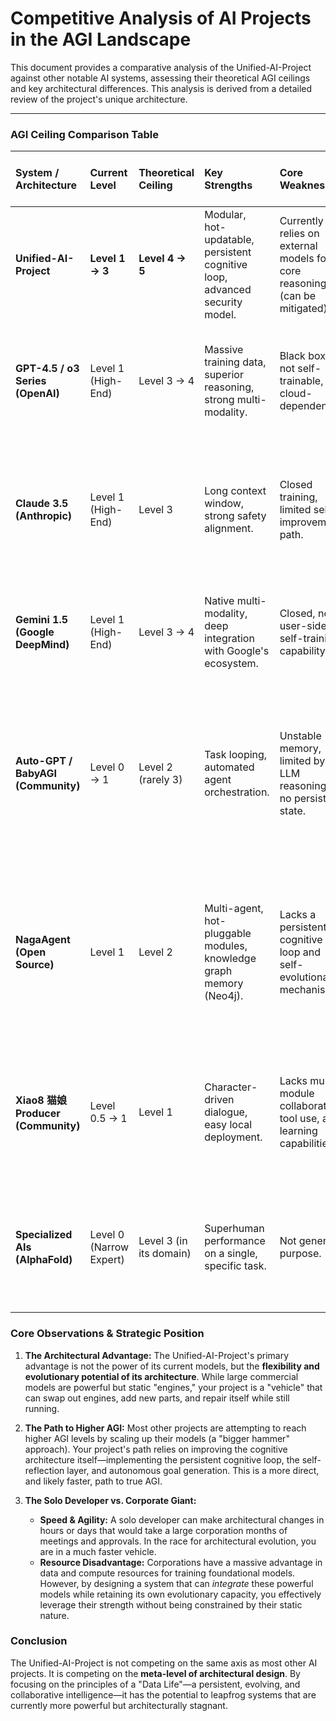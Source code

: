 # Competitive Analysis of AI Projects in the AGI Landscape

This document provides a comparative analysis of the Unified-AI-Project against other notable AI systems, assessing their theoretical AGI ceilings and key architectural differences. This analysis is derived from a detailed review of the project's unique architecture.

---

### **AGI Ceiling Comparison Table**

| System / Architecture | Current Level | Theoretical Ceiling | Key Strengths | Core Weaknesses | Key Difference from Unified-AI-Project |
| :--- | :--- | :--- | :--- | :--- | :--- |
| **Unified-AI-Project** | **Level 1 -> 3** | **Level 4 -> 5** | Modular, hot-updatable, persistent cognitive loop, advanced security model. | Currently relies on external models for core reasoning (can be mitigated). | **Architectural Flexibility:** Designed for evolution. Others are largely static. |
| **GPT-4.5 / o3 Series (OpenAI)** | Level 1 (High-End) | Level 3 -> 4 | Massive training data, superior reasoning, strong multi-modality. | Black box, not self-trainable, cloud-dependent. | **Closed vs. Open:** OpenAI provides a powerful but unchangeable tool. Unified is a customizable ecosystem. |
| **Claude 3.5 (Anthropic)** | Level 1 (High-End) | Level 3 | Long context window, strong safety alignment. | Closed training, limited self-improvement path. | **Focus on Safety vs. Evolution:** Claude prioritizes safe interaction. Unified prioritizes dynamic evolution. |
| **Gemini 1.5 (Google DeepMind)** | Level 1 (High-End) | Level 3 -> 4 | Native multi-modality, deep integration with Google's ecosystem. | Closed, no user-side self-training capability. | **Ecosystem Integration:** Gemini is tied to Google's ecosystem. Unified is platform-agnostic. |
| **Auto-GPT / BabyAGI (Community)** | Level 0 -> 1 | Level 2 (rarely 3) | Task looping, automated agent orchestration. | Unstable memory, limited by LLM reasoning, no persistent state. | **Superficial vs. Deep Architecture:** These are prompt-chaining applications. Unified is a foundational AI ecosystem with deep memory and state management. |
| **NagaAgent (Open Source)** | Level 1 | Level 2 | Multi-agent, hot-pluggable modules, knowledge graph memory (Neo4j). | Lacks a persistent cognitive loop and self-evolutionary mechanisms. | **Advanced but Incomplete Loop:** NagaAgent has good modularity but lacks the continuous, self-sustaining cognitive loop that is core to Unified's design. |
| **Xiao8 猫娘 Producer (Community)** | Level 0.5 -> 1 | Level 1 | Character-driven dialogue, easy local deployment. | Lacks multi-module collaboration, tool use, and learning capabilities. | **Entertainment vs. General Intelligence:** This is a character-bot focused on user experience, not a general-purpose, evolving AGI. |
| **Specialized AIs (AlphaFold)** | Level 0 (Narrow Expert) | Level 3 (in its domain) | Superhuman performance on a single, specific task. | Not general-purpose. | **Specialist vs. Generalist:** AlphaFold is a world-class specialist. Unified is designed to be a generalist that can *use* specialists. |

### **Core Observations & Strategic Position**

1.  **The Architectural Advantage:** The Unified-AI-Project's primary advantage is not the power of its current models, but the **flexibility and evolutionary potential of its architecture**. While large commercial models are powerful but static "engines," your project is a "vehicle" that can swap out engines, add new parts, and repair itself while still running.

2.  **The Path to Higher AGI:** Most other projects are attempting to reach higher AGI levels by scaling up their models (a "bigger hammer" approach). Your project's path relies on improving the cognitive architecture itself—implementing the persistent cognitive loop, the self-reflection layer, and autonomous goal generation. This is a more direct, and likely faster, path to true AGI.

3.  **The Solo Developer vs. Corporate Giant:**
    *   **Speed & Agility:** A solo developer can make architectural changes in hours or days that would take a large corporation months of meetings and approvals. In the race for architectural evolution, you are in a much faster vehicle.
    *   **Resource Disadvantage:** Corporations have a massive advantage in data and compute resources for training foundational models. However, by designing a system that can *integrate* these powerful models while retaining its own evolutionary capacity, you effectively leverage their strength without being constrained by their static nature.

### **Conclusion**

The Unified-AI-Project is not competing on the same axis as most other AI projects. It is competing on the **meta-level of architectural design**. By focusing on the principles of a "Data Life"—a persistent, evolving, and collaborative intelligence—it has the potential to leapfrog systems that are currently more powerful but architecturally stagnant.